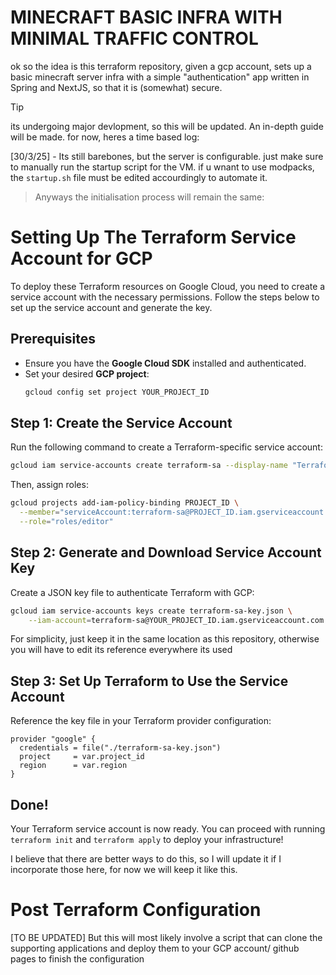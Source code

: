 # MINECRAFT BASIC INFRA WITH MINIMAL TRAFFIC CONTROL

ok so the idea is this terraform repository, given a gcp account, sets up
a basic minecraft server infra with a simple "authentication" app written in Spring and NextJS, so that it is (somewhat) secure.

> [!TIP]
>
> its undergoing major devlopment, so this will be updated. An in-depth guide will be made. for now, heres a time based log:

[30/3/25] - Its still barebones, but the server is configurable. just make sure to manually run the startup script for the VM. if u wnant to use modpacks, the `startup.sh` file must be edited accourdingly to automate it.

> Anyways the initialisation process will remain the same:

# Setting Up The Terraform Service Account for GCP

To deploy these Terraform resources on Google Cloud, you need to create a service account with the necessary permissions. Follow the steps below to set up the service account and generate the key.

## Prerequisites

- Ensure you have the **Google Cloud SDK** installed and authenticated.
- Set your desired **GCP project**:
  ```sh
  gcloud config set project YOUR_PROJECT_ID
  ```

## Step 1: Create the Service Account

Run the following command to create a Terraform-specific service account:

```sh
gcloud iam service-accounts create terraform-sa --display-name "Terraform Service Account"
```

Then, assign roles:

```sh
gcloud projects add-iam-policy-binding PROJECT_ID \
  --member="serviceAccount:terraform-sa@PROJECT_ID.iam.gserviceaccount.com" \
  --role="roles/editor"

```

## Step 2: Generate and Download Service Account Key

Create a JSON key file to authenticate Terraform with GCP:

```sh
gcloud iam service-accounts keys create terraform-sa-key.json \
    --iam-account=terraform-sa@YOUR_PROJECT_ID.iam.gserviceaccount.com
```

For simplicity, just keep it in the same location as this repository, otherwise you will have to edit its reference everywhere its used

## Step 3: Set Up Terraform to Use the Service Account

Reference the key file in your Terraform provider configuration:

```hcl
provider "google" {
  credentials = file("./terraform-sa-key.json")
  project     = var.project_id
  region      = var.region
}
```

## Done!

Your Terraform service account is now ready. You can proceed with running `terraform init` and `terraform apply` to deploy your infrastructure!

I believe that there are better ways to do this, so I will update it if I incorporate those here, for now we will keep it like this.

# Post Terraform Configuration

[TO BE UPDATED] But this will most likely involve a script that can clone the supporting applications and deploy them to your GCP account/ github pages to finish the configuration
